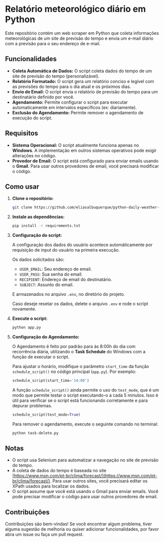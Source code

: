 # Relatório meteorológico diário em Python

Este repositório contém um web scraper em Python que coleta informações 
meteorológicas de um site de previsão do tempo e envia um e-mail diário com a 
previsão para o seu endereço de e-mail.

<!-- 
**Desenvolvimento:**

1. Coleta de Dados Meteorológicos:
   - [x] Criar dicionário para armazenar os dados;
   - [x] Pegar a data de hoje com o dia da semana;
   - [x] Navegar até o site [msn.com/clima](https://www.msn.com/pt-br/clima/forecast/) e coletar os dados;
   - [x] Salvar dados no dicionário;
   - [x] Documentar o trecho do código.
2. Tratamento e Formatação de Dados:
   - [x] Criar a mensagem para o envio do e-mail;
   - [x] Adicionar os dados do dicionário no corpo da mensagem;
   - [x] Documentar o trecho do código.
   - [x] **Revisar:** Organizar a string
3. Envio de E-mail:
   - [x] Pesquisar bibliotecas de envio de e-mail com Python;
   - [x] Enviar e-mail com a mensagem como corpo do e-mail;
   - [x] Documentar o trecho do código.
4. Automatização do Envio Diário
   - [x] Automatizar utilizando biblioteca Python;
   - [x] Automatizar utilizando configurações do sistema operacional;
   - [x] Documentar o trecho do código.
5. Update o README.md:
   - [x] Funcionalidades;
   - [x] Como usar:
     - [x] clonar o projeto;
     - [x] instalar as dependências;
     - [x] como editar o script;
     - [x] como executar o script.
-->

## Funcionalidades

- **Coleta Automática de Dados:** O script coleta dados do tempo de um site de 
  previsão do tempo (personalizável).
- **Relatório Formatado:** O script gera um relatório conciso e legível com as 
  previsões do tempo para o dia atual e os próximos dias.
- **Envio de Email:** O script envia o relatório de previsão do tempo para um 
  destinatário definido por você.
- **Agendamento:** Permite configurar o script para executar automaticamente em 
  intervalos específicos (ex: diariamente).
- **Exclusão do Agendamento:** Permite remover o agendamento de execução do 
  script.

## Requisitos

- **Sistema Operacional:** O script atualmente funciona apenas no **Windows**. 
  A implementação em outros sistemas operativos pode exigir alterações no código.
- **Provedor de Email:** O script está configurado para enviar emails usando o 
  **Gmail**. Para usar outros provedores de email, você precisará modificar o 
  código.

## Como usar

1. **Clone o repositório:**

   ```bash
   git clone https://github.com/eliasalbuquerque/python-daily-weather-report.git
   ```

2. **Instale as dependências:**

   ```bash
   pip install -r requirements.txt
   ```

3. **Configuração do script:**

   A configuração dos dados do usuário acontece automáticamente por requisição 
   de input do usuário na primeira execução.

   Os dados solicitados são:
      - `USER_EMAIL`: Seu endereço de email.
      - `USER_PASS`: Sua senha do email.
      - `RECIPIENT`: Endereço de email do destinatário.
      - `SUBJECT`: Assunto do email. 

   E armazenados no arquivo `.env`, no diretório do projeto.
   
   Caso deseje resetar os dados, delete o arquivo `.env` e rode o script 
   novamente.

4. **Execute o script:**

   ```bash
   python app.py
   ```

5. **Configuração do Agendamento:**
   
   O Agendamento é feito por padrão para às 8:00h do dia com recorrência diária, 
   utilizando o **Task Schedule** do Windows com a função de executar o script.

   Para ajustar o horário, modifique o parâmetro `start_time` da função 
   `schedule_script()` no código principal (`app.py`). Por exemplo:
   
   ```python
   schedule_script(start_time='14:00')
   ```

   A função `schedule_script()` ainda permite o uso do `test_mode`, que é um 
   modo que permite testar o script executando-o a cada 5 minutos. Isso é útil 
   para verificar se o script está funcionando corretamente e para depurar 
   problemas.

   ```python
   schedule_script(test_mode=True)
   ```

   Para remover o agendamento, execute o seguinte comando no terminal:

   ```bash
   python task-delete.py
   ```

## Notas

- O script usa Selenium para automatizar a navegação no site de previsão do 
  tempo.
- A coleta de dados do tempo é baseada no site 
  [https://www.msn.com/pt-br/clima/forecast/](https://www.msn.com/pt-br/clima/forecast/). 
  Para usar outros sites, você precisará editar os XPath usados para localizar 
  os dados.
- O script assume que você está usando o Gmail para enviar emails. Você pode 
  precisar modificar o código para usar outros provedores de email.

## Contribuições

Contribuições são bem-vindas! Se você encontrar algum problema, tiver alguma 
sugestão de melhoria ou quiser adicionar funcionalidades, por favor abra um 
issue ou faça um pull request. 